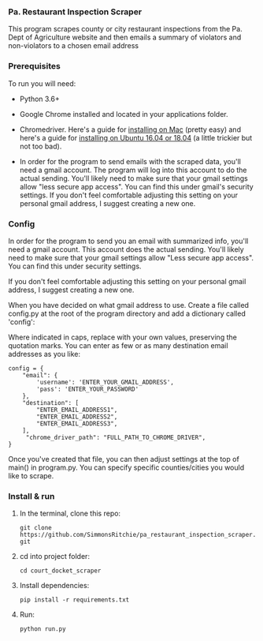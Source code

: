 ### Pa. Restaurant Inspection Scraper

This program scrapes county or city restaurant inspections from the Pa. Dept of Agriculture website and then emails a summary of violators and non-violators to a chosen email address

### Prerequisites

To run you will need: 

- Python 3.6+

- Google Chrome installed and located in your applications folder.

- Chromedriver. Here's a guide for [installing on Mac](http://jonathansoma.com/lede/foundations-2017/classes/more-scraping/selenium/) (pretty easy) and 
here's a guide for [installing on Ubuntu 16.04 or 18.04](https://tecadmin.net/setup-selenium-chromedriver-on-ubuntu/) (a little trickier but not too bad).

- In order for the program to send emails with the scraped data, you'll 
need a gmail account. The program will log into this account to do the actual sending. You'll likely need to make sure that your gmail settings allow "less secure app access". You can find this under gmail's security settings. If you don't feel comfortable adjusting this setting on your personal gmail address, I suggest creating a new one. 


### Config

In order for the program to send you an email with summarized info, you'll need a gmail account. This account does the actual sending. You'll likely need to make sure that your gmail settings allow "Less secure app access". You can find this under security settings.

If you don't feel comfortable adjusting this setting on your personal gmail address, I suggest creating a new one. 

When you have decided on what gmail address to use. Create a file called config.py at the root of the program directory and add a dictionary called 'config':

Where indicated in caps, replace with your own values, preserving the quotation marks. You can enter as few or as many destination email addresses as you like:

    config = {
        "email": {
            'username': 'ENTER_YOUR_GMAIL_ADDRESS',
            'pass': 'ENTER_YOUR_PASSWORD'
        },
        "destination": [
            "ENTER_EMAIL_ADDRESS1",
            "ENTER_EMAIL_ADDRESS2",
            "ENTER_EMAIL_ADDRESS3",
        ],
         "chrome_driver_path": "FULL_PATH_TO_CHROME_DRIVER",
    }

Once you've created that file, you can then adjust settings at the top of main() in program.py. You can specify specific counties/cities you would like to scrape.

### Install & run

1) In the terminal, clone this repo:

    `git clone https://github.com/SimmonsRitchie/pa_restaurant_inspection_scraper.git`

2) cd into project folder:

    `cd court_docket_scraper`

3) Install dependencies:

    `pip install -r requirements.txt`

4) Run:

    `python run.py`
